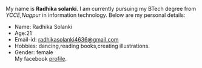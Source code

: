 My name is **Radhika solanki**.
I am currently pursuing my BTech degree from *YCCE,Nagpur* in information technology.
Below are my personal details:
* Name: Radhika Solanki
* Age:21
* Email-id: radhikasolanki4636@gmail.com
* Hobbies: dancing,reading books,creating illustrations.
* Gender: female<br/>
My facebook [profile](https://www.facebook.com/radhika.solanki.313924/).

